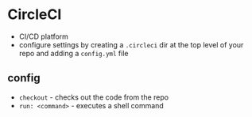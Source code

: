 # CircleCI
* CI/CD platform
* configure settings by creating a `.circleci` dir at the top level of your repo and adding a `config.yml` file

## config
* `checkout` - checks out the code from the repo
* `run: <command>` - executes a shell command
